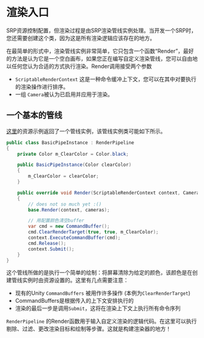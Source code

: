 # 渲染入口
SRP资源控制配置，但渲染过程是由SRP渲染管线实例处理。当开发一个SRP时，您还需要创建这个类，因为这是所有渲染逻辑应该存在的地方。

在最简单的形式中，渲染管线实例非常简单，它只包含一个函数“Render”，最好的方法是认为它是一个空白画布，如果您正在编写自定义渲染管线，您可以自由地以任何您认为合适的方式执行渲染。Render调用接受两个参数

*  `ScriptableRenderContext` 这是一种命令缓冲上下文，您可以在其中对要执行的渲染操作进行排序。
* 一组 `Camera`被认为已启用并应用于渲染。

## 一个基本的管线
[这里](https://github.com/Unity-Technologies/ScriptableRenderPipeline/wiki/SRP-Asset#an-simple-asset-example)的资源示例返回了一个管线实例，该管线实例类可能如下所示。

```C#
public class BasicPipeInstance : RenderPipeline
{
    private Color m_ClearColor = Color.black;

    public BasicPipeInstance(Color clearColor)
    {
        m_ClearColor = clearColor;
    }

    public override void Render(ScriptableRenderContext context, Camera[] cameras)
    {
        // does not so much yet :()
        base.Render(context, cameras);

        // 用配置颜色清空buffer
        var cmd = new CommandBuffer();
        cmd.ClearRenderTarget(true, true, m_ClearColor);
        context.ExecuteCommandBuffer(cmd);
        cmd.Release();
        context.Submit();
    }
}
```

这个管线所做的是执行一个简单的绘制：将屏幕清除为给定的颜色，该颜色是在创建管线实例时由资源设置的。这里有几点需要注意：

* 现有的Unity `CommandBuffers` 被用作许多操作 (本例为`ClearRenderTarget`)
* CommandBuffers是根据传入的上下文安排执行的
* 渲染的最后一步是调用`Submit`，这将在渲染上下文上执行所有命令序列

`RenderPipeline` 的Render函数用于输入自定义渲染的逻辑代码。在这里可以执行剔除、过滤、更改渲染目标和绘制等步骤。这就是构建渲染器的地方！
